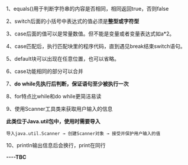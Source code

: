 1、equals()用于判断字符串的内容是否相同，相同返回true，否则false

2、switch后面的小括号中表达式的值必须是**整型或字符型**

3、case后面的值可以是常量数值。但不能是变量或者变量表达式如a*2。

4、case匹配后，执行匹配块里的程序代码，直到遇见break结束switch语句。

5、default块可以出现在任意位置，也可以省略。

6、case功能相同的部分可以合并

7、**do while先执行后判断，保证语句至少被执行一次**

8、for特点比while和do while更简洁易读

9、使用Scanner工具类来获取用户输入的信息   

   **此类位于Java.util包中，使用时需要导入**
	  
    导入java.util.Scanner → 创建Scanner对象 → 接受并保护用户输入的值

10、println输出信息后会换行，print在同行

**----TBC**
